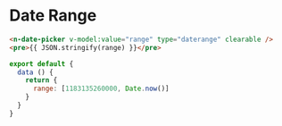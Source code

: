 # Date Range

```html
<n-date-picker v-model:value="range" type="daterange" clearable />
<pre>{{ JSON.stringify(range) }}</pre>
```

```js
export default {
  data () {
    return {
      range: [1183135260000, Date.now()]
    }
  }
}
```
